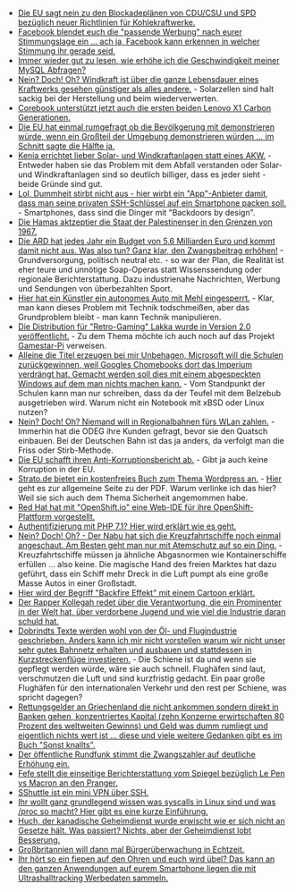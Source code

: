 * [Die EU sagt nein zu den Blockadeplänen von CDU/CSU und SPD bezüglich neuer Richtlinien für Kohlekraftwerke.](http://www.sonnenseite.com/de/politik/eu-beschliesst-neue-standards-fuer-kohlekraftwerke.html)
* [Facebook blendet euch die "passende Werbung" nach eurer Stimmungslage ein ... ach ja, Facebook kann erkennen in welcher Stimmung ihr gerade seid.](https://blog.fefe.de/?ts=a7f82f7c)
* [Immer wieder gut zu lesen, wie erhöhe ich die Geschwindigkeit meiner MySQL Abfragen?](https://opensource.com/article/17/5/speed-your-mysql-queries-300-times)
* [Nein? Doch! Oh? Windkraft ist über die ganze Lebensdauer eines Kraftwerks gesehen günstiger als alles andere.](http://www.sonnenseite.com/de/wissenschaft/forscher-windkraft-ist-am-ende-guenstiger.html) - Solarzellen sind halt sackig bei der Herstellung und beim wiederverwerten.
* [Corebook unterstützt jetzt auch die ersten beiden Lenovo X1 Carbon Generationen.](http://www.phoronix.com/scan.php?page=news_item&px=X1-Carbon-Gen1-Coreboot)
* [Die EU hat einmal rumgefragt ob die Bevölkgerung mit demonstrieren würde, wenn ein Großteil der Umgebung demonstrieren würden ... im Schnitt sagte die Hälfte ja.](https://blog.fefe.de/?ts=a7f89bfd)
* [Kenia errichtet lieber Solar- und Windkraftanlagen statt eines AKW.](http://www.sonnenseite.com/de/wirtschaft/vorbildliche-oekostrom-offensive-in-ostafrika.html) - Entweder haben sie das Problem mit dem Abfall verstanden oder Solar- und Windkraftanlagen sind so deutlich billiger, dass es jeder sieht - beide Gründe sind gut.
* [Lol, Dummheit stirbt nicht aus - hier wirbt ein "App"-Anbieter damit, dass man seine privaten SSH-Schlüssel auf ein Smartphone packen soll.](https://krypt.co/) - Smartphones, dass sind die Dinger mit "Backdoors by design".
* [Die Hamas aktzeptier die Staat der Palestinenser in den Grenzen von 1967.](http://www.aljazeera.com/news/2017/05/hamas-accepts-palestinian-state-1967-borders-170501114309725.html)
* [Die ARD hat jedes Jahr ein Budget von 5.6 Milliarden Euro und kommt damit nicht aus. Was also tun? Ganz klar, den Zwangsbeitrag erhöhen!](https://www.heise.de/newsticker/meldung/ARD-bekommt-deutlich-weniger-Geld-aus-dem-Rundfunkbeitrag-3700977.html) - Grundversorgung, politisch neutral etc. - so war der Plan, die Realität ist eher teure und unnötige Soap-Operas statt Wissenssendung oder regionale Berichterstattung. Dazu industrienahe Nachrichten, Werbung und Sendungen von überbezahlten Sport.
* [Hier hat ein Künstler ein autonomes Auto mit Mehl eingesperrt.](http://nerdist.com/trap-a-self-driving-car/) - Klar, man kann dieses Problem mit Technik todschmeißen, aber das Grundproblem bleibt - man kann Technik manipulieren.
* [Die Distribution für "Retro-Gaming" Lakka wurde in Version 2.0 veröffentlicht.](http://www.lakka.tv/articles/2017/04/28/lakka-20-stable-release/) - Zu dem Thema möchte ich auch noch auf das Projekt [Gamestar-Pi](https://github.com/bite-your-idols/Gamestarter-Pi) verweisen.
* [Alleine die Titel erzeugen bei mir Unbehagen, Microsoft will die Schulen zurückgewinnen, weil Googles Chomebooks dort das Imperium verdrängt hat. Gemacht werden soll dies mit einem abgespeckten Windows auf dem man nichts machen kann.](https://www.heise.de/newsticker/meldung/Microsoft-will-mit-Windows-10-S-die-Schulen-zurueckgewinnen-3701409.html) - Vom Standpunkt der Schulen kann man nur schreiben, dass da der Teufel mit dem Belzebub ausgetrieben wird. Warum nicht ein Notebook mit xBSD oder Linux nutzen?
* [Nein? Doch! Oh? Niemand will in Regionalbahnen fürs WLan zahlen.](https://www.golem.de/news/odeg-nutzer-wollen-fuer-wlan-in-regionalbahn-nicht-zahlen-1705-127601.html) - Immerhin hat die ODEG ihre Kunden gefragt, bevor sie den Quatsch einbauen. Bei der Deutschen Bahn ist das ja anders, da verfolgt man die Friss oder Stirb-Methode.
* [Die EU schafft ihren Anti-Korruptionsbericht ab.](http://www.lto.de/recht/nachrichten/n/anti-korruption-bericht-offener-brief-rechtswissenschaftler-kritik-plaene-eu/) - Gibt ja auch keine Korruption in der EU.
* [Strato.de bietet ein kostenfreies Buch zum Thema Wordpress an.](https://strato.de/blog/wp-content/uploads/2017/04/STRATO-Wordpress-fuer-Einsteiger.pdf) - [Hier](https://strato.de/blog/gratis-e-book-wordpress-fuer-einsteiger/) geht es zur allgemeine Seite zu der PDF. Warum verlinke ich das hier? Weil sie sich auch dem Thema Sicherheit angemommen habe.
* [Red Hat hat mit "OpenShift.io" eine Web-IDE für ihre OpenShift-Plattform vorgestellt.](https://www.heise.de/newsticker/meldung/Red-Hat-veroeffentlicht-Online-IDE-zur-Entwicklung-Container-basierter-Anwendungen-3701590.html)
* [Authentifizierung mit PHP 7.1? Hier wird erklärt wie es geht.](http://www.zimuel.it/blog/authenticated-encrypt-with-openssl-and-php-7-1)
* [Nein? Doch! Oh? - Der Nabu hat sich die Kreuzfahrtschiffe noch einmal angeschaut. Am Besten geht man nur mit Atemschutz auf so ein Ding.](http://www.sonnenseite.com/de/wirtschaft/dicke-luft-bei-kreuzfahrten.html) - Kreuzfahrtschiffe müssen ja ähnliche Abgasnormen wie Kontainerschiffe erfüllen ... also keine. Die magische Hand des freien Marktes hat dazu geführt, dass ein Schiff mehr Dreck in die Luft pumpt als eine große Masse Autos in einer Großstadt.
* [Hier wird der Begriff "Backfire Effekt" mit einem Cartoon erklärt.](http://theoatmeal.com/comics/believe)
* [Der Rapper Kollegah redet über die Verantwortung, die ein Prominenter in der Welt hat, über verdorbene Jugend und wie viel die Industrie daran schuld hat.](https://www.youtube.com/watch?v=fzIQUSFzfp8)
* [Dobrindts Texte werden wohl von der Öl- und Flugindustrie geschrieben. Anders kann ich mir nicht vorstellen warum wir nicht unser sehr gutes Bahnnetz erhalten und ausbauen und stattdessen in Kurzstreckenflüge investieren.](http://www.sonnenseite.com/de/politik/dobrindts-luftverkehrskonzept-ist-dokument-politischen-versagens-und-verweigerns.html) - Die Schiene ist da und wenn sie gepflegt werden würde, wäre sie auch schnell. Flughäfen sind laut, verschmutzen die Luft und sind kurzfristig gedacht. Ein paar große Flughäfen für den internationalen Verkehr und den rest per Schiene, was spricht dagegen?
* [Rettungsgelder an Griechenland die nicht ankommen sondern direkt in Banken gehen, konzentriertes Kapital (zehn Konzerne erwirtschaften 80 Prozent des weltweiten Gewinns) und Geld was dumm rumliegt und eigentlich nichts wert ist ... diese und viele weitere Gedanken gibt es im Buch "Sonst knallts".](https://www.heise.de/tp/features/Ohne-Zins-und-Verstand-Bekannte-Krisen-weiter-koechelnd-3702330.html)
* [Der öffentliche Rundfunk stimmt die Zwangszahler auf deutliche Erhöhung ein.](https://www.heise.de/newsticker/meldung/Finanzchef-Rundfunkbeitrag-koennte-in-ungewohnter-Groessenordnung-steigen-3703144.html)
* [Fefe stellt die einseitige Berichterstattung vom Spiegel bezüglich Le Pen vs Macron an den Pranger.](https://blog.fefe.de/?ts=a7f4208c)
* [SShuttle ist ein mini VPN über SSH.](https://www.pro-linux.de/kurztipps/2/1877/sshuttle-mini-vpn-per-ssh.html)
* [Ihr wollt ganz grundlegend wissen was syscalls in Linux sind und was /proc so macht? Hier gibt es eine kurze Einführung.](https://opensource.com/article/17/5/beginners-guide-syscalls)
* [Huch, der kanadische Geheimdienst wurde erwischt wie er sich nicht an Gesetze hält. Was passiert? Nichts, aber der Geheimdienst lobt Besserung.](https://www.heise.de/newsticker/meldung/Kanadas-Geheimdienst-nutzt-IMSI-Catcher-nicht-ohne-Genehmigung-vorerst-3703616.html)
* [Großbritannien will dann mal Bürgerüberwachung in Echtzeit.](https://www.heise.de/newsticker/meldung/Grossbritannien-Plaene-fuer-massive-Ueberwachung-in-Echtzeit-geleakt-3703737.html)
* [Ihr hört so ein fiepen auf den Ohren und euch wird übel? Das kann an den ganzen Anwendungen auf eurem Smartphone liegen die mit Ultrashalltracking Werbedaten sammeln.](https://www.golem.de/news/fernsehwerbung-230-android-apps-unterstuetzen-tracking-per-ultraschall-1705-127654.html)
